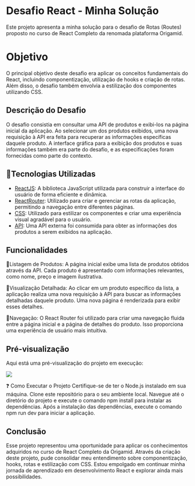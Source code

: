 # Desafio React - Minha Solução

Este projeto apresenta a minha solução para o desafio de Rotas (Routes) proposto no curso de React Completo da renomada plataforma Origamid.

# Objetivo

O principal objetivo deste desafio era aplicar os conceitos fundamentais do React, incluindo componentização, utilização de hooks e criação de rotas. Além disso, o desafio também envolvia a estilização dos componentes utilizando CSS.

## Descrição do Desafio

O desafio consistia em consultar uma API de produtos e exibi-los na página inicial da aplicação. Ao selecionar um dos produtos exibidos, uma nova requisição à API era feita para recuperar as informações específicas daquele produto. A interface gráfica para a exibição dos produtos e suas informações também era parte do desafio, e as especificações foram fornecidas como parte do contexto.

## 🚀Tecnologias Utilizadas

- [ReactJS](https://react.dev/): A biblioteca JavaScript utilizada para construir a interface do usuário de forma eficiente e dinâmica.
- [ReactRouter](https://reactrouter.com/en/main): Utilizado para criar e gerenciar as rotas da aplicação, permitindo a navegação entre diferentes páginas.
- [CSS](https://developer.mozilla.org/pt-BR/docs/Web/CSS): Utilizado para estilizar os componentes e criar uma experiência visual agradável para o usuário.
- [API](https://ranekapi.origamid.dev/json/api/produto): Uma API externa foi consumida para obter as informações dos produtos a serem exibidos na aplicação.

## Funcionalidades

🔹Listagem de Produtos: A página inicial exibe uma lista de produtos obtidos através da API. Cada produto é apresentado com informações relevantes, como nome, preço e imagem ilustrativa.

🔹Visualização Detalhada: Ao clicar em um produto específico da lista, a aplicação realiza uma nova requisição à API para buscar as informações detalhadas daquele produto. Uma nova página é renderizada para exibir esses detalhes.

🔹Navegação: O React Router foi utilizado para criar uma navegação fluida entre a página inicial e a página de detalhes do produto. Isso proporciona uma experiência de usuário mais intuitiva.

## Pré-visualização

Aqui está uma pré-visualização do projeto em execução:

![](./public/desafioReact.gif)

❓ Como Executar o Projeto
Certifique-se de ter o Node.js instalado em sua máquina.
Clone este repositório para o seu ambiente local.
Navegue até o diretório do projeto e execute o comando npm install para instalar as dependências.
Após a instalação das dependências, execute o comando npm run dev para iniciar a aplicação.

## Conclusão

Esse projeto representou uma oportunidade para aplicar os conhecimentos adquiridos no curso de React Completo da Origamid. Através da criação deste projeto, pude consolidar meu entendimento sobre componentização, hooks, rotas e estilização com CSS. Estou empolgado em continuar minha jornada de aprendizado em desenvolvimento React e explorar ainda mais possibilidades.
